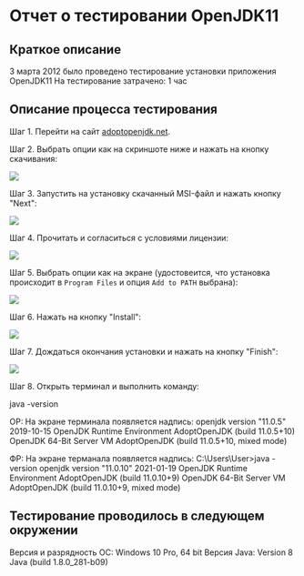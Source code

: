 # Отчет о тестировании OpenJDK11

## Краткое описание

3 марта 2012 было проведено тестирование установки приложения OpenJDK11
На тестирование затрачено: 1 час

## Описание процесса тестирования

Шаг 1. Перейти на сайт [adoptopenjdk.net](https://adoptopenjdk.net). 

Шаг 2. Выбрать опции как на скриншоте ниже и нажать на кнопку скачивания:

![](https://github.com/netology-code/javaqa-homeworks/raw/master/intro/pic/win-adoptopenjdk.png)


Шаг 3. Запустить на установку скачанный MSI-файл и нажать кнопку "Next":

![](https://github.com/netology-code/javaqa-homeworks/raw/master/intro/pic/win-step1.png)

Шаг 4. Прочитать и согласиться с условиями лицензии:

![](https://github.com/netology-code/javaqa-homeworks/raw/master/intro/pic/win-step2.png)

Шаг 5. Выбрать опции как на экране (удостовеится, что установка происходит в `Program Files` и опция `Add to PATH` выбрана):

![](https://github.com/netology-code/javaqa-homeworks/raw/master/intro/pic/win-step3.png)

Шаг 6. Нажать на кнопку "Install":

![](https://github.com/netology-code/javaqa-homeworks/raw/master/intro/pic/win-step4.png)

Шаг 7. Дождаться окончания установки и нажать на кнопку "Finish":

![](https://github.com/netology-code/javaqa-homeworks/raw/master/intro/pic/win-step5.png)

Шаг 8. Открыть терминал и выполнить команду:

java -version

ОР: 
На экране терминала появляется надпись:
openjdk version "11.0.5" 2019-10-15
OpenJDK Runtime Environment AdoptOpenJDK (build 11.0.5+10)
OpenJDK 64-Bit Server VM AdoptOpenJDK (build 11.0.5+10, mixed mode)

ФР:
На экране терманала появляется надпись: 
C:\Users\User>java -version
openjdk version "11.0.10" 2021-01-19
OpenJDK Runtime Environment AdoptOpenJDK (build 11.0.10+9)
OpenJDK 64-Bit Server VM AdoptOpenJDK (build 11.0.10+9, mixed mode)



## Тестирование проводилось в следующем окружении
Версия и разрядность ОС: Windows 10 Pro, 64 bit
Версия Java: Version 8 Java (build 1.8.0_281-b09)


